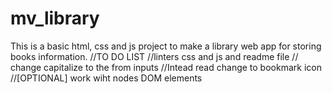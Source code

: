 # mv_library
This is a basic html, css and js project to make a library web app for storing books information.
//TO DO LIST
//linters css and js  and readme file
// change capitalize to the from inputs
//Intead read change to bookmark icon
//[OPTIONAL] work wiht nodes DOM elements 